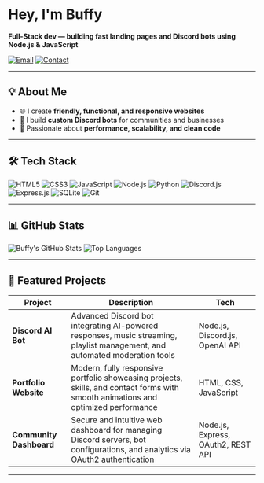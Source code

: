 # Hey, I'm Buffy

**Full-Stack dev — building fast landing pages and Discord bots using Node.js & JavaScript**

[![Email](https://img.shields.io/badge/EMAIL-0078D4?style=for-the-badge&logo=microsoft-outlook&logoColor=white)](mailto:official@buffyzyd.net)
[![Contact](https://img.shields.io/badge/CONTACT-FF69B4?style=for-the-badge&logo=telegram&logoColor=white)](https://discord.com/users/318905464601706517)

---

## 💡 About Me
- 🌐 I create **friendly, functional, and responsive websites**  
- 🤖 I build **custom Discord bots** for communities and businesses  
- 🚀 Passionate about **performance, scalability, and clean code**

---

## 🛠 Tech Stack
![HTML5](https://img.shields.io/badge/HTML5-E34F26?style=for-the-badge&logo=html5&logoColor=white)
![CSS3](https://img.shields.io/badge/CSS3-1572B6?style=for-the-badge&logo=css3&logoColor=white)
![JavaScript](https://img.shields.io/badge/JavaScript-F7DF1E?style=for-the-badge&logo=javascript&logoColor=black)
![Node.js](https://img.shields.io/badge/Node.js-339933?style=for-the-badge&logo=node.js&logoColor=white)
![Python](https://img.shields.io/badge/Python-3776AB?style=for-the-badge&logo=python&logoColor=white)
![Discord.js](https://img.shields.io/badge/Discord.js-5865F2?style=for-the-badge&logo=discord&logoColor=white)
![Express.js](https://img.shields.io/badge/Express.js-000000?style=for-the-badge&logo=express&logoColor=white)
![SQLite](https://img.shields.io/badge/SQLite-07405E?style=for-the-badge&logo=sqlite&logoColor=white)
![Git](https://img.shields.io/badge/Git-F05033?style=for-the-badge&logo=git&logoColor=white)

---

## 📊 GitHub Stats
![Buffy's GitHub Stats](https://github-readme-stats.vercel.app/api?username=buffydev-1&show_icons=true&theme=radical)
![Top Languages](https://github-readme-stats.vercel.app/api/top-langs/?username=buffydev-1&layout=compact&theme=radical)

---

## 🚀 Featured Projects
| Project | Description | Tech |
|---------|-------------|------|
| **Discord AI Bot** | Advanced Discord bot integrating AI-powered responses, music streaming, playlist management, and automated moderation tools | Node.js, Discord.js, OpenAI API |
| **Portfolio Website** | Modern, fully responsive portfolio showcasing projects, skills, and contact forms with smooth animations and optimized performance | HTML, CSS, JavaScript |
| **Community Dashboard** | Secure and intuitive web dashboard for managing Discord servers, bot configurations, and analytics via OAuth2 authentication | Node.js, Express, OAuth2, REST API |

---
